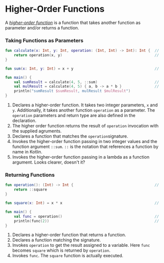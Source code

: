 # Higher-Order Functions

A [*higher-order function*](https://kotlinlang.org/docs/reference/lambdas.html) is a function that takes another function as parameter and/or returns a function.

### Taking Functions as Parameters

<div class="language-kotlin" theme="idea" data-min-compiler-version="1.3">

```kotlin
fun calculate(x: Int, y: Int, operation: (Int, Int) -> Int): Int {  // 1
    return operation(x, y)                                          // 2
}

fun sum(x: Int, y: Int) = x + y                                     // 3

fun main() {
    val sumResult = calculate(4, 5, ::sum)                          // 4
    val mulResult = calculate(4, 5) { a, b -> a * b }               // 5
    println("sumResult $sumResult, mulResult $mulResult")
}
```

</div>

1. Declares a higher-order function. It takes two integer parameters, `x` and `y`. Additionally, it takes another function `operation` as a parameter. The `operation` parameters and return type are also defined in the declaration.
2. The higher order function returns the result of `operation` invocation with the supplied agruments.
3. Declares a function that matches the `operation`signature.
4. Invokes the higher-order function passing in two integer values and the function argument `::sum`. `::` is the notation that references a function by name in Kotlin.
5. Invokes the higher-order function passing in a lambda as a function argument. Looks clearer, doesn't it?

### Returning Functions

<div class="language-kotlin" theme="idea" data-min-compiler-version="1.3">

```kotlin
fun operation(): (Int) -> Int {                                     // 1
    return ::square
}

fun square(x: Int) = x * x                                          // 2

fun main() {
    val func = operation()                                          // 3
    println(func(2))                                                // 4
}
```

</div>

1. Declares a higher-order function that returns a function.
2. Declares a function matching the signature.
3. Invokes `operation` to get the result assigned to a variable. Here `func` becomes `square` which is returned by `operation`.
4. Invokes `func`. The `square` function is actually executed.

